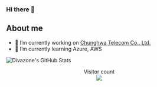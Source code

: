 ### Hi there 👋

## About me

- 🔭 I’m currently working on [Chunghwa Telecom Co., Ltd.](https://www.cht.com.tw/en/home/cht)
- 🌱 I’m currently learning Azure, AWS

![Divazone's GitHub Stats](https://github-readme-stats.vercel.app/api?username=divazone&show_icons=true&theme=radical)

<p align="center"> 
  Visitor count<br>
  <img src="https://profile-counter.glitch.me/divazone/count.svg" />
</p>

<!--
**divazone/divazone** is a ✨ _special_ ✨ repository because its `README.md` (this file) appears on your GitHub profile.

Here are some ideas to get you started:

- 🔭 I’m currently working on ...
- 🌱 I’m currently learning ...
- 👯 I’m looking to collaborate on ...
- 🤔 I’m looking for help with ...
- 💬 Ask me about ...
- 📫 How to reach me: ...
- 😄 Pronouns: ...
- ⚡ Fun fact: ...
-->
